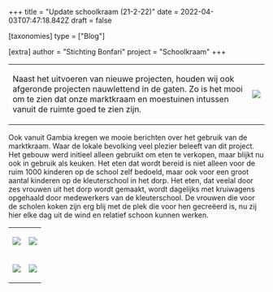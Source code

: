 +++
title = "Update schoolkraam (21-2-22)"
date = 2022-04-03T07:47:18.842Z
draft = false

[taxonomies]
type = ["Blog"]

[extra]
author = "Stichting Bonfari"
project = "Schoolkraam"
+++
<table>

<tr>

<td>

Naast het uitvoeren van nieuwe projecten, houden wij ook afgeronde projecten nauwlettend in de gaten. Zo is het mooi om te zien dat onze marktkraam en moestuinen intussen vanuit de ruimte goed te zien zijn.

<!-- more -->

</td>

<td>

![](https://res.cloudinary.com/bonfari/image/upload/c_thumb,w_200,g_face/c_fill,f_auto,q_auto,w_768/v1648972508/blog/update_schoolkraam_ruimte.png)

</td>

</tr>

</table>

Ook vanuit Gambia kregen we mooie berichten over het gebruik van de marktkraam. Waar de lokale bevolking veel plezier beleeft van dit project. Het gebouw werd initieel alleen gebruikt om eten te verkopen, maar blijkt nu ook in gebruik als keuken. Het eten dat wordt bereid is niet alleen voor de ruim 1000 kinderen op de school zelf bedoeld, maar ook voor een groot aantal kinderen op de kleuterschool in het dorp. Het eten, dat veelal door zes vrouwen uit het dorp wordt gemaakt, wordt dagelijks met kruiwagens opgehaald door medewerkers van de kleuterschool. De vrouwen die voor de scholen koken zijn erg blij met de plek die voor hen gecreëerd is, nu zij hier elke dag uit de wind en relatief schoon kunnen werken.

<table>

<tr>

<td>

![](https://res.cloudinary.com/bonfari/image/upload/c_fill,f_auto,q_auto,w_768/v1648972508/blog/schoolkraam_update_gebruik_1.jpg)

</td>

<td>

![](https://res.cloudinary.com/bonfari/image/upload/c_fill,f_auto,q_auto,w_768/v1648972508/blog/schoolkraam_update_gebruik_2.jpg)

</td>

</tr>

<tr>

<td>

![](https://res.cloudinary.com/bonfari/image/upload/c_fill,f_auto,q_auto,w_768/v1648972508/blog/schoolkraam_update_gebruik_3.jpg)

</td>

<td>

![](https://res.cloudinary.com/bonfari/image/upload/c_fill,f_auto,q_auto,w_768/v1648972508/blog/schoolkraam_update_gebruik_4.jpg)

</td>

</tr>

</table>